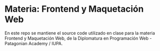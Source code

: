 # Materia: Frontend y Maquetación Web

En este repo se mantiene el source code utilizado en clase para la materia Frontend y Maquetación Web, de la Diplomatura en Programación Web - Patagonian Academy / IUPA.